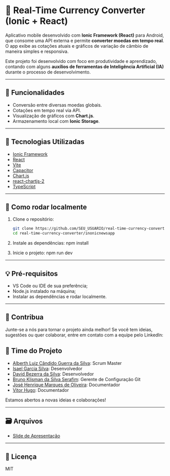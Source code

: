# 💱 Real-Time Currency Converter (Ionic + React)

Aplicativo mobile desenvolvido com **Ionic Framework (React)** para Android, que consome uma API externa e permite **converter moedas em tempo real**. O app exibe as cotações atuais e gráficos de variação de câmbio de maneira simples e responsiva.

Este projeto foi desenvolvido com foco em produtividade e aprendizado, contando com alguns **auxílios de ferramentas de Inteligência Artificial (IA)** durante o processo de desenvolvimento.

---

## 📱 Funcionalidades

- Conversão entre diversas moedas globais.
- Cotações em tempo real via API.
- Visualização de gráficos com **Chart.js**.
- Armazenamento local com **Ionic Storage**.

---

## 🚀 Tecnologias Utilizadas

- [Ionic Framework](https://ionicframework.com/)
- [React](https://react.dev/)
- [Vite](https://vitejs.dev/)
- [Capacitor](https://capacitorjs.com/)
- [Chart.js](https://www.chartjs.org/)
- [react-chartjs-2](https://react-chartjs-2.js.org/)
- [TypeScript](https://www.typescriptlang.org/)

---

## 🧪 Como rodar localmente

1. Clone o repositório:
   ```bash
   git clone https://github.com/SEU_USUARIO/real-time-currency-converter.git
   cd real-time-currency-converter/inonicnewsapp

2. Instale as dependências:
   npm install

3. Inicie o projeto:
   npm run dev

---

## 💡 Pré-requisitos

- VS Code ou IDE de sua preferência;
- Node.js instalado na máquina;
- Instalar as dependências e rodar localmente.

---

## 🤝 Contribua

Junte-se a nós para tornar o projeto ainda melhor!
Se você tem ideias, sugestões ou quer colaborar, entre em contato com a equipe pelo LinkedIn:

## 👥 Time do Projeto

- [Alberth Luiz Cândido Guerra da Silva](https://www.linkedin.com/in/alberth-luiz-736527229/): Scrum Master
- [Isael Garcia Silva](https://www.linkedin.com/in/isael-garcia-7aa837271/): Desenvolvedor
- [David Bezerra da Silva](https://www.linkedin.com/in/davidbdasilva/): Desenvolvedor
- [Bruno Klisman da Silva Serafim](https://www.linkedin.com/in/bruno-klisman-30aa14267/): Gerente de Configuração Git
- [José Henrique Marques de Oliveira](https://www.linkedin.com/in/jos%C3%A9-henrique-marques-de-oliveira-50a910258/): Documentador
- [Vitor Hugo](https://www.linkedin.com/in/vitor-hugo-258130258/): Documentador

Estamos abertos a novas ideias e colaborações!

---

## 🗃️ Arquivos

- [Slide de Apresentação](https://www.canva.com/design/DAGYdLHyLfU/p9nquEEoG3Zi8zRsFKTPqw/edit?utm_content=DAGYdLHyLfU&utm_campaign=designshare&utm_medium=link2&utm_source=sharebutton)

---

## 📜 Licença

MIT
